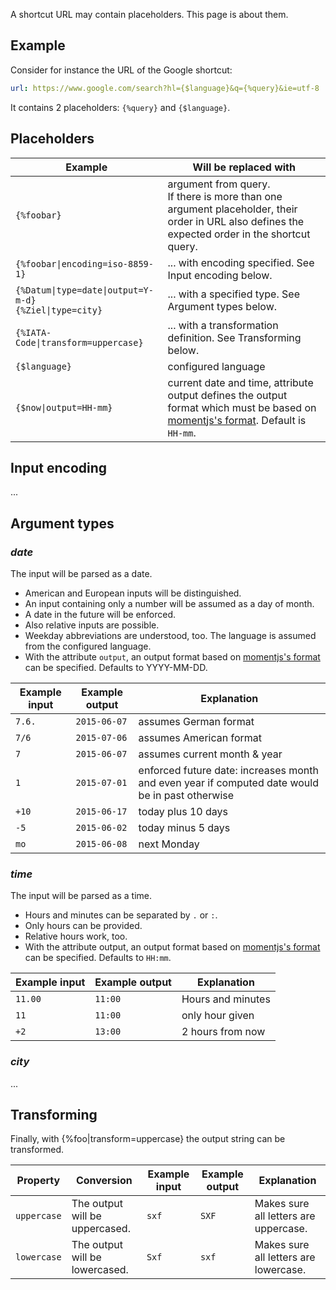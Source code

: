 A shortcut URL may contain placeholders. This page is about them.

## Example

Consider for instance the URL of the Google shortcut:
```yaml
url: https://www.google.com/search?hl={$language}&q={%query}&ie=utf-8
```
It contains 2 placeholders: `{%query}` and `{$language}`.

## Placeholders

Example	| Will be replaced with
---|---
`{%foobar}` | argument from query. <br>If there is more than one argument placeholder, their order in URL also defines the expected order in the shortcut query.
`{%foobar\|encoding=iso-8859-1}` | ... with encoding specified. See Input encoding below.
`{%Datum\|type=date\|output=Y-m-d}`<br>`{%Ziel\|type=city}` | ... with a specified type. See Argument types below.
`{%IATA-Code\|transform=uppercase}` | ... with a transformation definition. See Transforming below.
`{$language}` | configured language
`{$now\|output=HH-mm}` | current date and time, attribute output defines the output format which must be based on [momentjs's format](https://momentjs.com/docs/#/parsing/string-formats/). Default is `HH-mm`.

## Input encoding

...

## Argument types

### *date*

The input will be parsed as a date.

- American and European inputs will be distinguished.
- An input containing only a number will be assumed as a day of month.
- A date in the future will be enforced.
- Also relative inputs are possible.
- Weekday abbreviations are understood, too. The language is assumed from the configured language.
- With the attribute `output`, an output format based on [momentjs's format](https://momentjs.com/docs/#/parsing/string-formats/) can be specified. Defaults to YYYY-MM-DD.

Example input | Example output | Explanation
---|---|---
`7.6.` | `2015-06-07` | assumes German format
`7/6`  | `2015-07-06` | assumes American format
`7`    | `2015-06-07` | assumes current month & year
`1`    | `2015-07-01` | enforced future date: increases month and even year if computed date would be in past otherwise
`+10`  | `2015-06-17` | today plus 10 days
`-5`   | `2015-06-02` | today minus 5 days
`mo`   | `2015-06-08` | next Monday

### *time*

The input will be parsed as a time.

- Hours and minutes can be separated by `.` or `:`.
- Only hours can be provided.
- Relative hours work, too.
- With the attribute output, an output format based on [momentjs's format](https://momentjs.com/docs/#/parsing/string-formats/) can be specified. Defaults to `HH:mm`.

Example input | Example output | Explanation
---|---|---
`11.00` | `11:00` | Hours and minutes
`11` | `11:00` | only hour given
`+2` | `13:00` | 2 hours from now

### *city*

...

## Transforming

Finally, with {%foo|transform=uppercase} the output string can be transformed.

Property | Conversion | Example input | Example output | Explanation
---|---|---|---|---
`uppercase` | The output will be uppercased. | `sxf` | `SXF` | Makes sure all letters are uppercase.
`lowercase` | The output will be lowercased. | `Sxf` | `sxf` | Makes sure all letters are lowercase.

